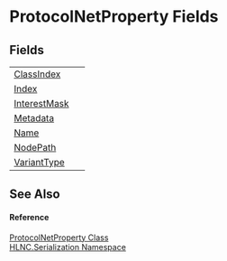 # ProtocolNetProperty Fields




## Fields
<table>
<tr>
<td><a href="F_HLNC_Serialization_ProtocolNetProperty_ClassIndex">ClassIndex</a></td>
<td> </td></tr>
<tr>
<td><a href="F_HLNC_Serialization_ProtocolNetProperty_Index">Index</a></td>
<td> </td></tr>
<tr>
<td><a href="F_HLNC_Serialization_ProtocolNetProperty_InterestMask">InterestMask</a></td>
<td> </td></tr>
<tr>
<td><a href="F_HLNC_Serialization_ProtocolNetProperty_Metadata">Metadata</a></td>
<td> </td></tr>
<tr>
<td><a href="F_HLNC_Serialization_ProtocolNetProperty_Name">Name</a></td>
<td> </td></tr>
<tr>
<td><a href="F_HLNC_Serialization_ProtocolNetProperty_NodePath">NodePath</a></td>
<td> </td></tr>
<tr>
<td><a href="F_HLNC_Serialization_ProtocolNetProperty_VariantType">VariantType</a></td>
<td> </td></tr>
</table>

## See Also


#### Reference
<a href="T_HLNC_Serialization_ProtocolNetProperty">ProtocolNetProperty Class</a>  
<a href="N_HLNC_Serialization">HLNC.Serialization Namespace</a>  
